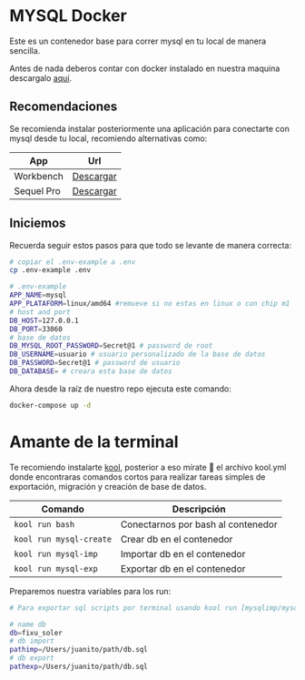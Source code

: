 # **MYSQL Docker**
Este es un contenedor base para correr mysql en tu local de manera sencilla.

Antes de nada deberos contar con docker instalado en nuestra maquina descargalo [aquí](https://www.docker.com/products/docker-desktop/).

## **Recomendaciones**
Se recomienda instalar posteriormente una aplicación para conectarte con mysql desde tu local, recomiendo alternativas como:

| App | Url |
|-|-|
| Workbench | [Descargar](https://dev.mysql.com/downloads/workbench/) |
| Sequel Pro |[Descargar](https://sequelpro.com/download#auto-start) |

## **Iniciemos**
Recuerda seguir estos pasos para que todo se levante de manera correcta:

```bash
# copiar el .env-example a .env
cp .env-example .env

# .env-example
APP_NAME=mysql
APP_PLATAFORM=linux/amd64 #remueve si no estas en linux o con chip m1
# host and port
DB_HOST=127.0.0.1
DB_PORT=33060
# base de datos
DB_MYSQL_ROOT_PASSWORD=Secret@1 # password de root
DB_USERNAME=usuario # usuario personalizado de la base de datos
DB_PASSWORD=Secret@1 # password de usuario
DB_DATABASE= # creara esta base de datos

```

Ahora desde la raíz de nuestro repo ejecuta este comando:

```zsh
docker-compose up -d
```
# **Amante de la terminal**
Te recomiendo instalarte [kool](https://kool.dev/docs/getting-started/installation), posterior a eso mírate 👀 el archivo kool.yml donde encontraras comandos cortos para realizar tareas simples de exportación, migración y creación de base de datos.

|Comando|Descripción|
|-|-|
|`kool run bash`| Conectarnos por bash al contenedor |
|`kool run mysql-create`| Crear db en el contenedor|
|`kool run mysql-imp`| Importar db en el contenedor|
|`kool run mysql-exp`| Exportar db en el contenedor|

Preparemos nuestra variables para los run:

```bash
# Para exportar sql scripts por terminal usando kool run [mysqlimp/mysqlexp]

# name db
db=fixu_soler
# db import
pathimp=/Users/juanito/path/db.sql
# db export
pathexp=/Users/juanito/path/db.sql
```

